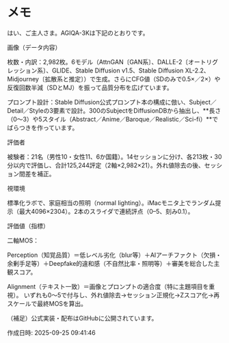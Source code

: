 # メモ

はい、ご主人さま。AGIQA-3Kは下記のとおりです。

画像（データ内容）

枚数・内訳：2,982枚。6モデル（AttnGAN〔GAN系〕、DALLE-2〔オートリグレッション系〕、GLIDE、Stable Diffusion v1.5、Stable Diffusion XL-2.2、Midjourney〔拡散系と推定〕）で生成。さらにCFG値（SDのみで0.5×／2×）や反復回数半減（SDとMJ）を振って品質分布を広げています。

プロンプト設計：Stable Diffusion公式プロンプト本の構成に倣い、Subject／Detail／Styleの3要素で設計。300のSubjectをDiffusionDBから抽出し、**長さ（0〜3）や5スタイル（Abstract／Anime／Baroque／Realistic／Sci-fi）**でばらつきを作っています。


評価者

被験者：21名（男性10・女性11、6か国籍）。14セッションに分け、各213枚・30分以内で評価し、合計125,244評定（2軸×2,982×21）。外れ値除去の後、セッション間差を補正。


視環境

標準化ラボで、家庭相当の照明（normal lighting）。iMacモニタ上でランダム提示（最大4096×2304）。2本のスライダで連続評点（0–5、刻み0.1）。


評価値（指標）

二軸MOS：

Perception（知覚品質）＝低レベル劣化（blur等）＋AIアーチファクト（欠損・余剰手足等）＋Deepfake的違和感（不自然比率・照明等）＋審美を総合した主観スコア。

Alignment（テキスト一致）＝画像とプロンプトの適合度（特に主題項目を重視）。
いずれも0〜5で付与し、外れ値除去→セッション正規化→Zスコア化→再スケールで最終MOSを算出。



（補足）公式実装・配布はGitHubに公開されています。



作成日時: 2025-09-25 09:41:46